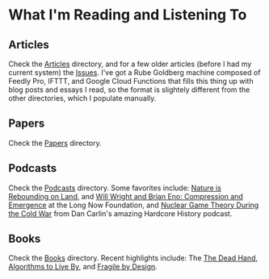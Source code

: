 # What I'm Reading and Listening To

## Articles
Check the [Articles](https://github.com/lucaswadedavis/reading-list/tree/master/articles) directory, and for a few older articles (before I had my current system) the [Issues](https://github.com/lucaswadedavis/reading-list/issues). I've got a Rube Goldberg machine composed of Feedly Pro, IFTTT, and Google Cloud Functions that fills this thing up with blog posts and essays I read, so the format is slightely different from the other directories, which I populate manually.

## Papers
Check the [Papers](https://github.com/lucaswadedavis/reading-list/tree/master/papers) directory.

## Podcasts
Check the [Podcasts](https://github.com/lucaswadedavis/reading-list/tree/master/podcasts) directory. Some favorites include: [Nature is Rebounding on Land](http://longnow.org/seminars/02015/jan/13/nature-rebounding-land-and-ocean-sparing-through-concentrating-human-activities/), and  [Will Wright and Brian Eno: Compression and Emergence](http://longnow.org/seminars/02006/jun/26/playing-with-time/) at the Long Now Foundation, and [Nuclear Game Theory During the Cold War](http://www.dancarlin.com/hardcore-history-59-the-destroyer-of-worlds/) from Dan Carlin's amazing Hardcore History podcast.

## Books
Check the [Books](https://github.com/lucaswadedavis/reading-list/tree/master/books) directory. Recent highlights include: The [The Dead Hand](https://www.amazon.com/Dead-Hand-Untold-Dangerous-Legacy/dp/0307387844), [Algorithms to Live By](https://www.amazon.com/Algorithms-Live-Computer-Science-Decisions/dp/1480560367), and [Fragile by Design](https://www.amazon.com/Fragile-Design-Political-Princeton-Economic/dp/0691155240).
